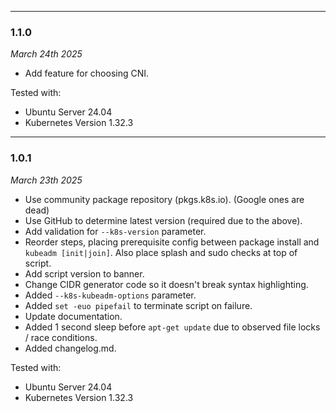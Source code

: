 
---
### 1.1.0
*March 24th 2025*

- Add feature for choosing CNI.

Tested with:

- Ubuntu Server 24.04
- Kubernetes Version 1.32.3


---
### 1.0.1
*March 23th 2025*

- Use community package repository (pkgs.k8s.io). (Google ones are dead)
- Use GitHub to determine latest version (required due to the above).
- Add validation for `--k8s-version` parameter.
- Reorder steps, placing prerequisite config between package install and `kubeadm [init|join]`. Also place splash and sudo checks at top of script.
- Add script version to banner.
- Change CIDR generator code so it doesn't break syntax highlighting.
- Added `--k8s-kubeadm-options` parameter.
- Added `set -euo pipefail` to terminate script on failure.
- Update documentation.
- Added 1 second sleep before `apt-get update` due to observed file locks / race conditions.
- Added changelog.md.

Tested with:

- Ubuntu Server 24.04
- Kubernetes Version 1.32.3
